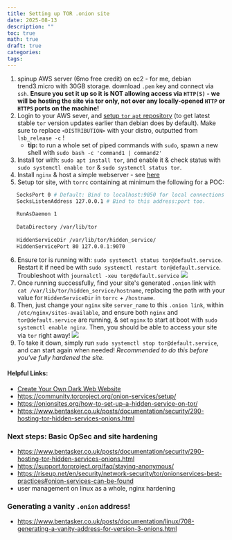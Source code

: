 ```yaml
---
title: Setting up TOR .onion site
date: 2025-08-13
description: ""
toc: true
math: true
draft: true
categories: 
tags:
---
```


1. spinup AWS server (6mo free credit) on ec2 - for me, debian trend3.micro with 30GB storage. download `.pem` key and connect via `ssh`. **Ensure you set it up so it is NOT allowing access via `HTTP(S)` - we will be hosting the site via tor only, not over any locally-opened `HTTP` or `HTTPS` ports on the machine!**
2. Login to your AWS sever, and [setup `tor` `apt` repository](https://support.torproject.org/apt/tor-deb-repo/)  (to get latest stable `tor` version updates earlier than debian does by default). Make sure to replace `<DISTRIBUTION>` with your distro, outputted from `lsb_release -c` !
	- **tip:** to run a whole set of piped commands with `sudo`, spawn a new shell with `sudo bash -c 'command1 | command2'`
3. Install tor with: `sudo apt install tor`, and enable it & check status with `sudo systemctl enable tor` & `sudo systemctl status tor`.
4. Install `nginx` & host a simple webserver - see [here](https://www.bentasker.co.uk/posts/documentation/security/290-hosting-tor-hidden-services-onions.html)
5. Setup tor site, with `torrc` containing at minimum the following for a POC:
``` bash
   SocksPort 0 # Default: Bind to localhost:9050 for local connections
   SocksListenAddress 127.0.0.1 # Bind to this address:port too.
   
   RunAsDaemon 1
   
   DataDirectory /var/lib/tor
   
   HiddenServiceDir /var/lib/tor/hidden_service/
   HiddenServicePort 80 127.0.0.1:9070

   ```
6. Ensure tor is running with: `sudo systemctl status tor@default.service`. Restart it if need be with `sudo systemctl restart tor@default.service`. Troubleshoot with `journalctl -xeu tor@default.service`
   ![](Screenshot%202025-08-12%20at%2012.30.37%20am.png)
7. Once running successfully, find your site's generated `.onion` link with `cat /var/lib/tor/hidden_service/hostname`, replacing the path with your value for `HiddenServiceDir` in `torrc` + `/hostname`.
8. Then, just change your `nginx` site `server_name` to this `.onion link`, within `/etc/nginx/sites-available`, and ensure both `nginx` and `tor@default.service` are running, & set `nginx` to start at boot with `sudo systemctl enable nginx`. Then, you should be able to access your site via `tor` right away!
   ![](Screenshot%202025-08-12%20at%2012.43.44%20am.png)
9. To take it down, simply run `sudo systemctl stop tor@default.service`, and can start again when needed! *Recommended to do this before you've fully hardened the site.*
#### Helpful Links:
- [Create Your Own Dark Web Website](https://www.youtube.com/watch?v=YXoS8wd1DJo)
- https://community.torproject.org/onion-services/setup/
- https://onionsites.org/how-to-set-up-a-hidden-service-on-tor/
- https://www.bentasker.co.uk/posts/documentation/security/290-hosting-tor-hidden-services-onions.html


### Next steps: Basic OpSec and site hardening
- https://www.bentasker.co.uk/posts/documentation/security/290-hosting-tor-hidden-services-onions.html
- https://support.torproject.org/faq/staying-anonymous/
- https://riseup.net/en/security/network-security/tor/onionservices-best-practices#onion-services-can-be-found
- user management on linux as a whole, nginx hardening

### Generating a vanity `.onion` address!
- https://www.bentasker.co.uk/posts/documentation/linux/708-generating-a-vanity-address-for-version-3-onions.html

